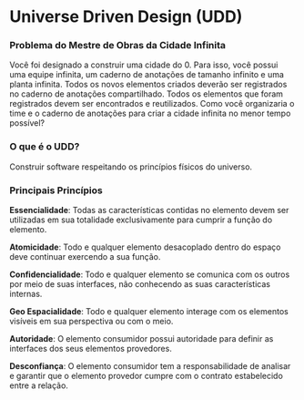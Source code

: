 # Universe Driven Design (UDD)

### Problema do Mestre de Obras da Cidade Infinita

Você foi designado a construir uma cidade do 0. Para isso, você possui uma equipe infinita, um caderno de anotações de tamanho infinito e uma planta infinita. Todos os novos elementos criados deverão ser registrados no caderno de anotações compartilhado. Todos os elementos que foram registrados devem ser encontrados e reutilizados. Como você organizaria o time e o caderno de anotações para criar a cidade infinita no menor tempo possível?

### O que é o UDD?

Construir software respeitando os princípios físicos do universo.


### Principais Princípios

**Essencialidade**: Todas as características contidas no elemento devem ser utilizadas em sua totalidade exclusivamente para cumprir a função do elemento.

**Atomicidade**: Todo e qualquer elemento desacoplado dentro do espaço deve continuar exercendo a sua função.

**Confidencialidade**: Todo e qualquer elemento se comunica com os outros por meio de suas interfaces, não conhecendo as suas características internas.

**Geo Espacialidade**:  Todo e qualquer elemento interage com os elementos visíveis em sua perspectiva ou com o meio.

**Autoridade**:  O elemento consumidor possui autoridade para definir as interfaces dos seus elementos provedores.

**Desconfiança**:  O elemento consumidor tem a responsabilidade de analisar e garantir que o elemento provedor cumpre com o contrato estabelecido entre a relação.
